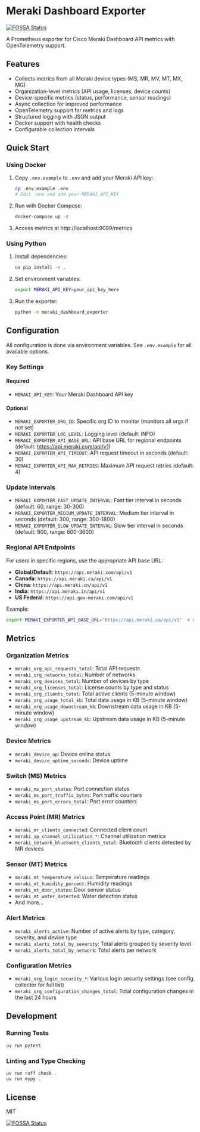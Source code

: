 # Meraki Dashboard Exporter
[![FOSSA Status](https://app.fossa.com/api/projects/git%2Bgithub.com%2Frknightion%2Fmeraki-dashboard-exporter.svg?type=shield)](https://app.fossa.com/projects/git%2Bgithub.com%2Frknightion%2Fmeraki-dashboard-exporter?ref=badge_shield)


A Prometheus exporter for Cisco Meraki Dashboard API metrics with OpenTelemetry support.

## Features

- Collects metrics from all Meraki device types (MS, MR, MV, MT, MX, MG)
- Organization-level metrics (API usage, licenses, device counts)
- Device-specific metrics (status, performance, sensor readings)
- Async collection for improved performance
- OpenTelemetry support for metrics and logs
- Structured logging with JSON output
- Docker support with health checks
- Configurable collection intervals

## Quick Start

### Using Docker

1. Copy `.env.example` to `.env` and add your Meraki API key:
   ```bash
   cp .env.example .env
   # Edit .env and add your MERAKI_API_KEY
   ```

2. Run with Docker Compose:
   ```bash
   docker-compose up -d
   ```

3. Access metrics at http://localhost:9099/metrics

### Using Python

1. Install dependencies:
   ```bash
   uv pip install -e .
   ```

2. Set environment variables:
   ```bash
   export MERAKI_API_KEY=your_api_key_here
   ```

3. Run the exporter:
   ```bash
   python -m meraki_dashboard_exporter
   ```

## Configuration

All configuration is done via environment variables. See `.env.example` for all available options.

### Key Settings

#### Required
- `MERAKI_API_KEY`: Your Meraki Dashboard API key

#### Optional
- `MERAKI_EXPORTER_ORG_ID`: Specific org ID to monitor (monitors all orgs if not set)
- `MERAKI_EXPORTER_LOG_LEVEL`: Logging level (default: INFO)
- `MERAKI_EXPORTER_API_BASE_URL`: API base URL for regional endpoints (default: https://api.meraki.com/api/v1)
- `MERAKI_EXPORTER_API_TIMEOUT`: API request timeout in seconds (default: 30)
- `MERAKI_EXPORTER_API_MAX_RETRIES`: Maximum API request retries (default: 4)

### Update Intervals
- `MERAKI_EXPORTER_FAST_UPDATE_INTERVAL`: Fast tier interval in seconds (default: 60, range: 30-300)
- `MERAKI_EXPORTER_MEDIUM_UPDATE_INTERVAL`: Medium tier interval in seconds (default: 300, range: 300-1800)
- `MERAKI_EXPORTER_SLOW_UPDATE_INTERVAL`: Slow tier interval in seconds (default: 900, range: 600-3600)

### Regional API Endpoints

For users in specific regions, use the appropriate API base URL:

- **Global/Default**: `https://api.meraki.com/api/v1`
- **Canada**: `https://api.meraki.ca/api/v1`
- **China**: `https://api.meraki.cn/api/v1`
- **India**: `https://api.meraki.in/api/v1`
- **US Federal**: `https://api.gov-meraki.com/api/v1`

Example:
```bash
export MERAKI_EXPORTER_API_BASE_URL="https://api.meraki.ca/api/v1"  # For Canada region
```

## Metrics

### Organization Metrics
- `meraki_org_api_requests_total`: Total API requests
- `meraki_org_networks_total`: Number of networks
- `meraki_org_devices_total`: Number of devices by type
- `meraki_org_licenses_total`: License counts by type and status
- `meraki_org_clients_total`: Total active clients (5-minute window)
- `meraki_org_usage_total_kb`: Total data usage in KB (5-minute window)
- `meraki_org_usage_downstream_kb`: Downstream data usage in KB (5-minute window)
- `meraki_org_usage_upstream_kb`: Upstream data usage in KB (5-minute window)

### Device Metrics
- `meraki_device_up`: Device online status
- `meraki_device_uptime_seconds`: Device uptime

### Switch (MS) Metrics
- `meraki_ms_port_status`: Port connection status
- `meraki_ms_port_traffic_bytes`: Port traffic counters
- `meraki_ms_port_errors_total`: Port error counters

### Access Point (MR) Metrics
- `meraki_mr_clients_connected`: Connected client count
- `meraki_ap_channel_utilization_*`: Channel utilization metrics
- `meraki_network_bluetooth_clients_total`: Bluetooth clients detected by MR devices

### Sensor (MT) Metrics
- `meraki_mt_temperature_celsius`: Temperature readings
- `meraki_mt_humidity_percent`: Humidity readings
- `meraki_mt_door_status`: Door sensor status
- `meraki_mt_water_detected`: Water detection status
- And more...

### Alert Metrics
- `meraki_alerts_active`: Number of active alerts by type, category, severity, and device type
- `meraki_alerts_total_by_severity`: Total alerts grouped by severity level
- `meraki_alerts_total_by_network`: Total alerts per network

### Configuration Metrics
- `meraki_org_login_security_*`: Various login security settings (see config collector for full list)
- `meraki_org_configuration_changes_total`: Total configuration changes in the last 24 hours

## Development

### Running Tests
```bash
uv run pytest
```

### Linting and Type Checking
```bash
uv run ruff check .
uv run mypy .
```

## License

MIT


[![FOSSA Status](https://app.fossa.com/api/projects/git%2Bgithub.com%2Frknightion%2Fmeraki-dashboard-exporter.svg?type=large)](https://app.fossa.com/projects/git%2Bgithub.com%2Frknightion%2Fmeraki-dashboard-exporter?ref=badge_large)
